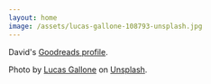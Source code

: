 ```yaml
---
layout: home
image: /assets/lucas-gallone-108793-unsplash.jpg
---
```

David's [Goodreads profile](https://www.goodreads.com/user/show/78176225-david).

Photo by [Lucas Gallone](https://unsplash.com/@lucasgallone) on [Unsplash](https://unsplash.com/photos/9Mq_Q-4gs-w/info).